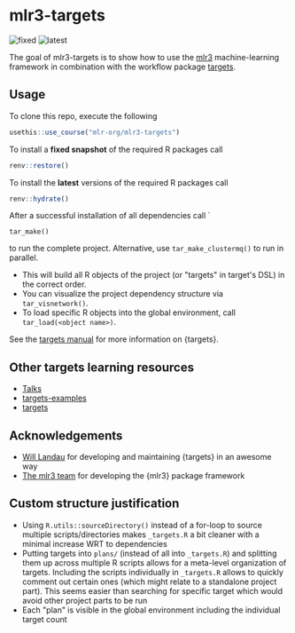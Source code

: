 # mlr3-targets

<!-- badges: start -->
![fixed](https://github.com/mlr-org/mlr3-targets/workflows/fixed/badge.svg)
![latest](https://github.com/mlr-org/mlr3-targets/workflows/latest/badge.svg)
<!-- badges: end -->

The goal of mlr3-targets is to show how to use the [mlr3](https://github.com/mlr-org/mlr3) machine-learning framework in combination with the workflow package [targets](https://github.com/ropensci/targets).

## Usage

To clone this repo, execute the following 

```r
usethis::use_course("mlr-org/mlr3-targets")
```

To install a **fixed snapshot** of the required R packages call

```r
renv::restore()
```

To install the **latest** versions of the required R packages call

```r
renv::hydrate()
```

After a successful installation of all dependencies call `

```
tar_make()
```

to run the complete project.
Alternative, use `tar_make_clustermq()` to run in parallel.

- This will build all R objects of the project (or "targets" in target's DSL) in the correct order.
- You can visualize the project dependency structure via `tar_visnetwork()`.
- To load specific R objects into the global environment, call `tar_load(<object name>)`.

See the [targets manual](https://books.ropensci.org/targets/) for more information on {targets}.

## Other targets learning resources

- [Talks](https://github.com/ropensci/targets#recorded-talks)
- [targets-examples](https://github.com/ropensci/targets#example-projects)
- [targets](https://github.com/ropensci/targets)

## Acknowledgements

- [Will Landau](https://github.com/wlandau) for developing and maintaining {targets} in an awesome way
- [The mlr3 team](https://github.com/mlr-org/mlr3) for developing the {mlr3} package framework

## Custom structure justification

- Using `R.utils::sourceDirectory()` instead of a for-loop to source multiple scripts/directories makes `_targets.R` a bit cleaner with a minimal increase WRT to dependencies
- Putting targets into `plans/` (instead of all into `_targets.R`) and splitting them up across multiple R scripts allows for a meta-level organization of targets.
  Including the scripts individually in `_targets.R` allows to quickly comment out certain ones (which might relate to a standalone project part). 
  This seems easier than searching for specific target which would avoid other project parts to be run
- Each "plan" is visible in the global environment including the individual target count
